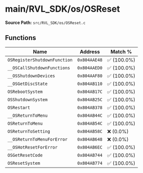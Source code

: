 # main/RVL_SDK/os/OSReset

**Source Path:** `src/RVL_SDK/os/OSReset.c`

## Functions

| Name | Address | Match % |
|------|---------|---------|
| `OSRegisterShutdownFunction` | `0x804AAE48` | :white_check_mark: (100.0%) |
| `__OSCallShutdownFunctions` | `0x804AAED0` | :white_check_mark: (100.0%) |
| `__OSShutdownDevices` | `0x804AAF80` | :white_check_mark: (100.0%) |
| `__OSGetDiscState` | `0x804AB110` | :white_check_mark: (100.0%) |
| `OSRebootSystem` | `0x804AB17C` | :white_check_mark: (100.0%) |
| `OSShutdownSystem` | `0x804AB25C` | :white_check_mark: (100.0%) |
| `OSRestart` | `0x804AB378` | :white_check_mark: (100.0%) |
| `__OSReturnToMenu` | `0x804AB44C` | :white_check_mark: (100.0%) |
| `OSReturnToMenu` | `0x804AB54C` | :white_check_mark: (100.0%) |
| `OSReturnToSetting` | `0x804AB58C` | :x: (0.0%) |
| `__OSReturnToMenuForError` | `0x804AB648` | :x: (0.0%) |
| `__OSHotResetForError` | `0x804AB6EC` | :white_check_mark: (100.0%) |
| `OSGetResetCode` | `0x804AB744` | :white_check_mark: (100.0%) |
| `OSResetSystem` | `0x804AB774` | :white_check_mark: (100.0%) |
